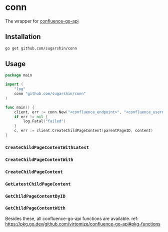 # conn

The wrapper for [confluence-go-api](https://github.com/Virtomize/confluence-go-api)

## Installation

```sh
go get github.com/sugarshin/conn
```

## Usage

```go
package main

import (
	"log"
	conn "github.com/sugarshin/conn"
)

func main() {
	client, err := conn.New("<confluence_endpoint>", "<confluence_username>", "<confluence_token_or_password>")
	if err != nil {
		log.Fatal("failed")
	}
	c, err := client.CreateChildPageContent(parentPageID, content)
}
```

### `CreateChildPageContentWithLatest`

### `CreateChildPageContentWith`

### `CreateChildPageContent`

### `GetLatestChildPageContent`

### `GetChildPageContentByID`

### `GetChildPageContentWith`

Besides these, all confluence-go-api functions are available. ref: https://pkg.go.dev/github.com/virtomize/confluence-go-api#pkg-functions

